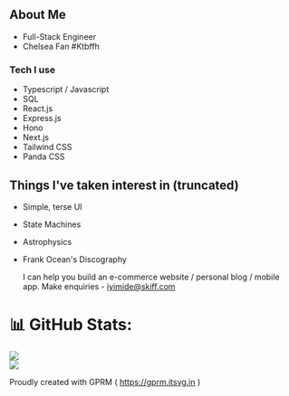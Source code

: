## About Me
- Full-Stack Engineer
- Chelsea Fan #Ktbffh 

### Tech I use
- Typescript / Javascript
- SQL
- React.js
- Express.js
- Hono
- Next.js
- Tailwind CSS
- Panda CSS

## Things I've taken interest in (truncated) 
- Simple, terse UI
- State Machines
- Astrophysics
- Frank Ocean's Discography

  I can help you build an e-commerce website / personal blog / mobile app.
  Make enquiries - iyimide@skiff.com

# 📊 GitHub Stats:
![](https://github-readme-stats.vercel.app/api?username=iyifr&theme=dracula&hide_border=true&include_all_commits=false&count_private=false)<br/>
![](https://github-readme-streak-stats.herokuapp.com/?user=iyifr&theme=dracula&hide_border=true)<br/>

Proudly created with GPRM ( https://gprm.itsvg.in )
